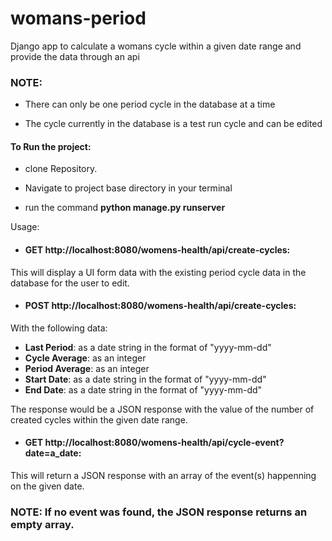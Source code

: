 # womans-period
Django app to calculate a womans cycle within a given date range and provide the data through an api

### NOTE:
- There can only be one period cycle in the database at a time

- The cycle currently in the database is a test run cycle and can be edited



#### To Run the project: 
- clone Repository. 

- Navigate to project base directory in your terminal

- run the command **python manage.py runserver**


Usage:
- #### GET http://localhost:8080/womens-health/api/create-cycles:

This will display a UI form data with the existing period cycle data in the database for the user to edit.



- #### POST http://localhost:8080/womens-health/api/create-cycles:

With the following data:
- **Last Period**: as a date string in the format of "yyyy-mm-dd"
- **Cycle Average**: as an integer
- **Period Average**: as an integer
- **Start Date**: as a date string in the format of "yyyy-mm-dd"
- **End Date**:  as a date string in the format of "yyyy-mm-dd"

The response would be a JSON response with the value of the number of created cycles within the given date range.



- #### GET http://localhost:8080/womens-health/api/cycle-event?date=a_date:

This will return a JSON response with an array of the event(s) happenning on the given date.

### NOTE: If no event was found, the JSON response returns an empty array.

